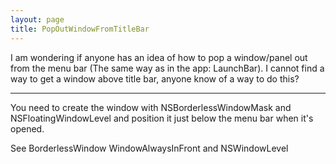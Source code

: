 ```yaml
---
layout: page
title: PopOutWindowFromTitleBar
---
```


I am wondering if anyone has an idea of how to pop a window/panel out from the menu bar (The same way as in the app: LaunchBar). I cannot find a way to get a window above title bar, anyone know of a way to do this?

----

You need to create the window with NSBorderlessWindowMask and NSFloatingWindowLevel and position it just below the menu bar when it's opened.

See BorderlessWindow WindowAlwaysInFront and NSWindowLevel


